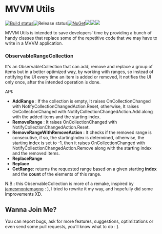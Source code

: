 # MVVM Utils

[![Build status](https://dev.azure.com/yahya-tinani/mvvm-utils/_apis/build/status/mvvm-utils%20CI)](https://dev.azure.com/yahya-tinani/mvvm-utils/_build/latest?definitionId=1)![Release status](https://vsrm.dev.azure.com/yahya-tinani/_apis/public/Release/badge/f481c3b8-48a1-4acc-8604-db8291e96afa/2/2)[![NuGet](https://img.shields.io/nuget/v/MvvmUtils.svg?label=NuGet)](https://www.nuget.org/packages/MvvmUtils/)![](https://img.shields.io/azure-devops/coverage/yahya-tinani/mvvm-utils/1)![](https://img.shields.io/nuget/dt/MvvmUtils.svg)![](https://img.shields.io/github/license/whyrising/mvvm-utils.svg)

MVVM Utils is intended to save developers' time by providing a bunch of handy classes that replace some of the repetitive code that we may have to write in a MVVM application.

### ObservableRangeCollection

It's an ObservableCollection that can add, remove and replace a group of items but in a better optimized way, by working with ranges, so instead of notifying the UI every time an item is added or removed, It notifies the UI only once, after the intended operation is done.

API:

- **AddRange** : If the collection is empty, It raises OnCollectionChanged  with NotifyCollectionChangedAction.Reset, otherwise, It raises OnCollectionChanged with NotifyCollectionChangedAction.Add along with the added items and the starting index.
- **RemoveRange** : It raises OnCollectionChanged with NotifyCollectionChangedAction.Reset.
- **RemoveRangeWithRemoveAction** : It checks if the removed range is consecutive, if so, the startingIndex is determined, otherwise, the starting index is set to -1, then it raises OnCollectionChanged with NotifyCollectionChangedAction.Remove along with the starting index and the removed items.
- **ReplaceRange**
- **Replace**
- **GetRange**: returns the requested range based on a given starting **index** and the **count** of the elements of this range.

N.B.: this ObservableCollection is more of a remake, inspired by [jamesmontemagno](https://github.com/jamesmontemagno/mvvm-helpers/tree/master/MvvmHelpers) :   ), I tried to rewrite it my way, and hopefully did some improvements XD.

## Wanna Join Me?

You can report bugs, ask for more features, suggestions, optimizations or even send some pull requests, you'll know what to do :  ).